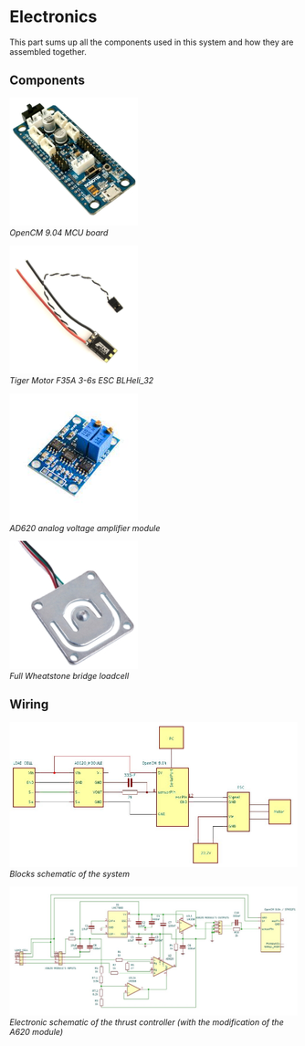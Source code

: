# Electronics

This part sums up all the components used in this system and how they are assembled together.

## Components 

[![OpenCM 9.04 MCU](microcontroller/images/OpenCM-9.04-C-Microcontroller.jpg)](https://github.com/kevinbecquet/Thrust_Control/tree/master/electronics/microcontroller)  
*OpenCM 9.04 MCU board*


[![ESC](esc/images/ESC.png)](https://github.com/kevinbecquet/Thrust_Control/tree/master/electronics/esc)  
*Tiger Motor F35A 3-6s ESC BLHeli_32*

[![AD620 Module](amplifier/images/AD620_module.jpg)](https://github.com/kevinbecquet/Thrust_Control/tree/master/electronics/amplifier)  
*AD620 analog voltage amplifier module*

[![Load Cell](loadcell/images/load_cell.jpg)](https://github.com/kevinbecquet/Thrust_Control/tree/master/electronics/loadcell)  
*Full Wheatstone bridge loadcell*


## Wiring

![Block_wiring](images/thrust_control_schematic_block.jpg) 
*Blocks schematic of the system*

![Global Wiring](images/thrust_control_schematic.jpg)
*Electronic schematic of the thrust controller (with the modification of the A620 module)*